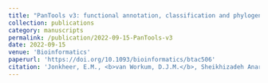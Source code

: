 ```yaml
---
title: "PanTools v3: functional annotation, classification and phylogenomics"
collection: publications
category: manuscripts
permalink: /publication/2022-09-15-PanTools-v3
date: 2022-09-15
venue: 'Bioinformatics'
paperurl: 'https://doi.org/10.1093/bioinformatics/btac506'
citation: 'Jonkheer, E.M., <b>van Workum, D.J.M.</b>, Sheikhizadeh Anari, S., Brankovics, B., de Haan, J.R., Berke, L., ... & Smit, S. (2022).PanTools v3: functional annotation, classification and phylogenomics. <i>Bioinformatics, 38</i>(18), 4403-4405.'
---
```


